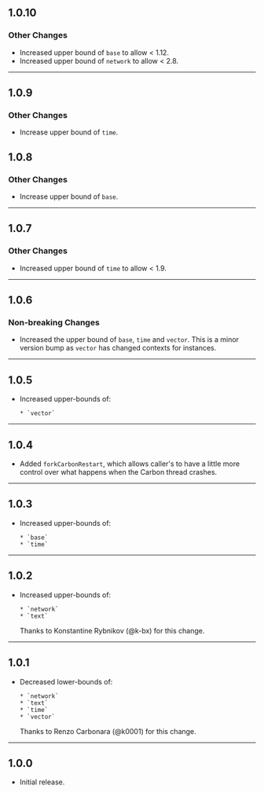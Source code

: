 ## 1.0.10

### Other Changes

- Increased upper bound of `base` to allow < 1.12.
- Increased upper bound of `network` to allow < 2.8.

---

## 1.0.9

### Other Changes

- Increase upper bound of `time`.

## 1.0.8

### Other Changes

- Increase upper bound of `base`.

---

## 1.0.7

### Other Changes

- Increased upper bound of `time` to allow < 1.9.

---

## 1.0.6

### Non-breaking Changes

* Increased the upper bound of `base`, `time` and `vector`.
  This is a minor version bump as `vector` has changed contexts for instances.

---

## 1.0.5

* Increased upper-bounds of:

      * `vector`

---

## 1.0.4

* Added `forkCarbonRestart`, which allows caller's to have a little more control over what happens when the Carbon thread crashes.

---

## 1.0.3

* Increased upper-bounds of:

      * `base`
      * `time`

---

## 1.0.2

* Increased upper-bounds of:

      * `network`
      * `text`

  Thanks to Konstantine Rybnikov (@k-bx) for this change.

---

## 1.0.1

* Decreased lower-bounds of:

      * `network`
      * `text`
      * `time`
      * `vector`

  Thanks to Renzo Carbonara (@k0001) for this change.

---

## 1.0.0

* Initial release.
